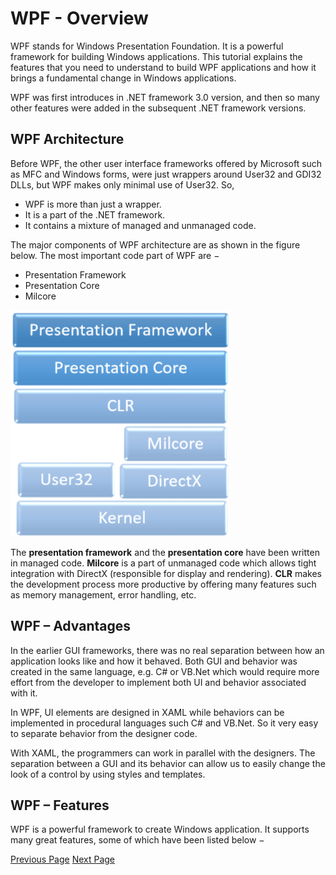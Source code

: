 # WPF - Overview
WPF stands for Windows Presentation Foundation. It is a powerful framework for building Windows applications. This tutorial explains the features that you need to understand to build WPF applications and how it brings a fundamental change in Windows applications.

WPF was first introduces in .NET framework 3.0 version, and then so many other features were added in the subsequent .NET framework versions.

## WPF Architecture
Before WPF, the other user interface frameworks offered by Microsoft such as MFC and Windows forms, were just wrappers around User32 and GDI32 DLLs, but WPF makes only minimal use of User32. So,

   * WPF is more than just a wrapper.
   * It is a part of the .NET framework.
   * It contains a mixture of managed and unmanaged code.

The major components of WPF architecture are as shown in the figure below. The most important code part of WPF are −

   * Presentation Framework
   * Presentation Core
   * Milcore

![WPF Architecture](../wpf/images/wpf_architecture.jpg)

The **presentation framework** and the **presentation core** have been written in managed code. **Milcore** is a part of unmanaged code which allows tight integration with DirectX (responsible for display and rendering). **CLR** makes the development process more productive by offering many features such as memory management, error handling, etc.

## WPF – Advantages
In the earlier GUI frameworks, there was no real separation between how an application looks like and how it behaved. Both GUI and behavior was created in the same language, e.g. C# or VB.Net which would require more effort from the developer to implement both UI and behavior associated with it.

In WPF, UI elements are designed in XAML while behaviors can be implemented in procedural languages such C# and VB.Net. So it very easy to separate behavior from the designer code.

With XAML, the programmers can work in parallel with the designers. The separation between a GUI and its behavior can allow us to easily change the look of a control by using styles and templates.

## WPF – Features
WPF is a powerful framework to create Windows application. It supports many great features, some of which have been listed below −


[Previous Page](../wpf/index.md) [Next Page](../wpf/wpf_environment_setup.md) 
